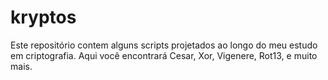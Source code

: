 # kryptos

Este repositório contem alguns scripts projetados ao longo do meu estudo em criptografia.
Aqui você encontrará Cesar, Xor, Vigenere, Rot13, e muito mais.
